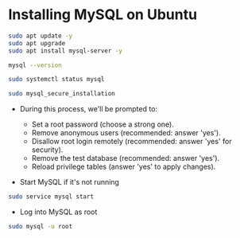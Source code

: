 # Installing MySQL on Ubuntu

```bash
sudo apt update -y
sudo apt upgrade 
sudo apt install mysql-server -y
```

```bash
mysql --version
```

```bash
sudo systemctl status mysql 
```

```bash
sudo mysql_secure_installation
```

- During this process, we'll be prompted to:
  - Set a root password (choose a strong one).
  - Remove anonymous users (recommended: answer 'yes').
  - Disallow root login remotely (recommended: answer 'yes' for security).
  - Remove the test database (recommended: answer 'yes').
  - Reload privilege tables (answer 'yes' to apply changes).



- Start MySQL if it's not running

```bash
sudo service mysql start
```

- Log into MySQL as root

```bash
sudo mysql -u root
```

